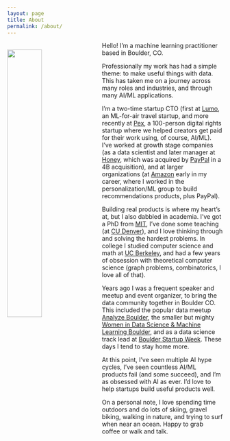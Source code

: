 ```yaml
---
layout: page
title: About
permalink: /about/
---
```

<img style="float: left; margin-top: 18px; margin-right: 20px; width:40%;" src="/images/diana_wlp.jpg"/>

Hello! I’m a machine learning practitioner based in Boulder, CO.

Professionally my work has had a simple theme: to make useful things with data. This has taken me on a journey across many roles and industries, and through many AI/ML applications. 

I’m a two-time startup CTO (first at [Lumo](https://thinklumo.com), an ML-for-air travel startup, and more recently at [Pex](https://pex.com/), a 100-person digital rights startup where we helped creators get paid for their work using, of course, AI/ML). I’ve worked at growth stage companies (as a data scientist and later manager at [Honey](https://www.joinhoney.com/), which was acquired by [PayPal](https://www.paypal.com/us/home) in a 4B acquisition), and at larger organizations (at [Amazon](https://www.amazon.com/) early in my career, where I worked in the personalization/ML group to build recommendations products, plus PayPal).

Building real products is where my heart’s at, but I also dabbled in academia. I’ve got a PhD from [MIT](http://www.mit.edu/~orc/), I’ve done some teaching (at [CU Denver](https://www.ucdenver.edu/)), and I love thinking through and solving the hardest problems. In college I studied computer science and math at [UC Berkeley](https://www.berkeley.edu/), and had a few years of obsession with theoretical computer science (graph problems, combinatorics, I love all of that).

Years ago I was a frequent speaker and meetup and event organizer, to bring the data community together in Boulder CO. This included the popular data meetup [Analyze Boulder](http://http://www.meetup.com/Analyze-Boulder/), the smaller but mighty [Women in Data Science & Machine Learning Boulder](https://www.meetup.com/Boulder-Women-in-Machine-Learning-and-Data-Science/), and as a data science track lead at [Boulder Startup Week](https://boulderstartupweek.com/). These days I tend to stay home more.

At this point, I’ve seen multiple AI hype cycles, I’ve seen countless AI/ML products fail (and some succeed), and I’m as obsessed with AI as ever. I’d love to help startups build useful products well.

On a personal note, I love spending time outdoors and do lots of skiing, gravel biking, walking in nature, and trying to surf when near an ocean. Happy to grab coffee or walk and talk.
